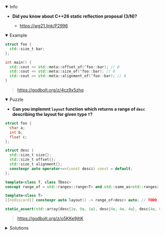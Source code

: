 <details open><summary>Info</summary><p>

* **Did you know about C++26 static reflection proposal (3/N)?**

  * https://wg21.link/P2996

</p></details><details open><summary>Example</summary><p>

```cpp
struct foo {
  std::size_t bar;
};

int main() {
  std::cout << std::meta::offset_of(^foo::bar); // 0
  std::cout << std::meta::size_of(^foo::bar); // 8
  std::cout << std::meta::alignment_of(^foo::bar); // 8
}
```

> https://godbolt.org/z/4cz9x5zhq

</p></details><details open><summary>Puzzle</summary><p>

* **Can you implemnt `layout` function which returns a range of `desc` describing the layout for given type `T`?**

```cpp
struct foo {
  char a;
  int b;
  float c;
};

struct desc {
  std::size_t size{};
  std::size_t offset{};
  std::size_t alignment{};
  constexpr auto operator<=>(const desc&) const = default;
};

template<class T, class TDesc>
concept range_of = std::ranges::range<T> and std::same_as<std::ranges::range_value_t<T>, TDesc>;

template<class T>
[[nodiscard]] constexpr auto layout() -> range_of<desc> auto; // TODO

static_assert(std::array{desc{1u, 0u, 1u}, desc{4u, 4u, 4u}, desc{4u, 8u, 4u}} == layout<foo>());
```

> https://godbolt.org/z/o5KKe9jhK

</p></details>

</p></details><details><summary>Solutions</summary><p>
</p></details>
